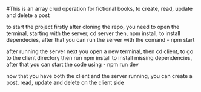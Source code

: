 #This is an array crud operation for fictional books, to create, read, update and delete a post 

to start the project firstly after cloning the repo, you need to open the terminal, starting with the server,
cd server
then, npm install, to install dependecies, 
after that you can run the server with the comand - npm start

after running the server next you open a new terminal, then
cd client, to go to the client directory 
then run npm install to install missing dependencies, 
after that you can start the code using - npm run dev 

now that you have both the client and the server running, you can create a post, read, update and delete on the client side 


